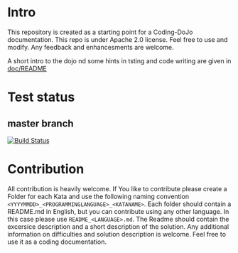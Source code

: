 # Intro
This repository is created as a starting point for a Coding-DoJo documentation. This repo is under Apache 2.0 license. Feel free to use and modify. Any feedback and enhancesments are welcome.

A short intro to the dojo nd some hints in tsting and code writing are given in [doc/README](./doc/README.md)

# Test status
## master branch
[![Build Status](https://travis-ci.org/TLoebner/codingdojo.svg?branch=master)](https://travis-ci.org/TLoebner/codingdojo)

# Contribution
All contribution is heavily welcome. If You like to contribute please create a Folder for each Kata and use the following naming convention `<YYYYMMDD>_<PROGRAMMINGLANGUAGE>_<KATANAME>`. Each folder should contain a README.md in English, but you can contribute using any other language. In this case please use `README_<LANGUAGE>.md`. The Readme should contain the excersice description and a short description of the solution. Any additional information on difficulties and solution description is welcome. Feel free to use it as a coding documentation.
